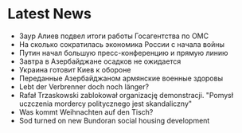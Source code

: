 # Latest News
-  Заур Алиев подвел итоги работы Госагентства по ОМС
-  На сколько сократилась экономика России с начала войны
-  Путин начал большую пресс-конференцию и прямую линию
-  Завтра в Азербайджане осадков не ожидается
-  Украина готовит Киев к обороне
-  Переданные Азербайджаном армянские военные здоровы
-  Lebt der Verbrenner doch noch länger?
-  Rafał Trzaskowski zablokował organizację demonstracji. "Pomysł uczczenia mordercy politycznego jest skandaliczny"
-  Was kommt Weihnachten auf den Tisch?
-  Sod turned on new Bundoran social housing development

